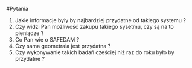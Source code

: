 #Pytania

1. Jakie informacje były by najbardziej przydatne od takiego systemu ?
2. Czy widzi Pan możliwość zakupu takiego sysetmu, czy są na to pieniądze ?
3. Co Pan wie o SAFEDAM ?
4. Czy sama geometraia jest przydatna ?
5. Czy wykonywanie takich badań cześciej niż raz do roku było by przydatne ?